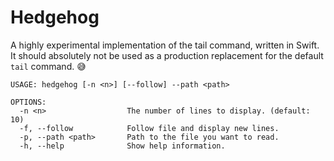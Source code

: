 # Hedgehog
A highly experimental implementation of the tail command, written in Swift. It should absolutely not be used as a production replacement for the default `tail` command. 😅

```
USAGE: hedgehog [-n <n>] [--follow] --path <path>

OPTIONS:
  -n <n>                  The number of lines to display. (default: 10)
  -f, --follow            Follow file and display new lines. 
  -p, --path <path>       Path to the file you want to read. 
  -h, --help              Show help information.
```
